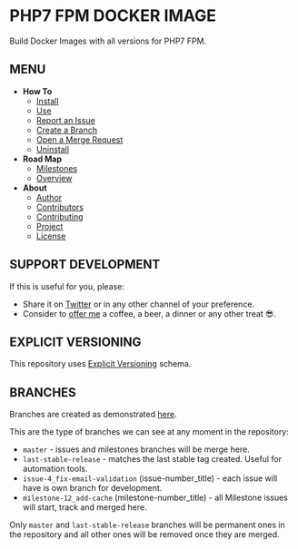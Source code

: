 # PHP7 FPM DOCKER IMAGE

Build Docker Images with all versions for PHP7 FPM.


## MENU

* **How To**
    + [Install](./docs/how-to/install.md)
    + [Use](./docs/how-to/use.md)
    + [Report an Issue](./docs/how-to/create_an_issue.md)
    + [Create a Branch](./docs/how-to/create_branches.md)
    + [Open a Merge Request](./docs/how-to/create_a_merge_request.md)
    + [Uninstall](./docs/how-to/uninstall.md)
* **Road Map**
    + [Milestones](https://gitlab.com/exadra37-docker-images/php7-dev-cli/milestones)
    + [Overview](https://gitlab.com/exadra37-docker-images/php7-dev-cli/boards)
* **About**
    + [Author](AUTHOR.md)
    + [Contributors](CONTRIBUTORS.md)
    + [Contributing](CONTRIBUTING.md)
    + [Project](DESCRIPTION.md)
    + [License](LICENSE)


## SUPPORT DEVELOPMENT

If this is useful for you, please:

* Share it on [Twitter](https://twitter.com/home?status=Try%20%23DockerImage%20for%20%23phpFpm%20by%20%40Exadra37%20https%3A//gitlab.com/exadra37-docker-images/php7/fpm.%20%23phpdevelopers%20%23php%20%23dockercontainers%20%23dockerize%20%23laravel%20%23laravelphp) or in any other channel of your preference.
* Consider to [offer me](https://www.paypal.me/exadra37) a coffee, a beer, a dinner or any other treat 😎.


## EXPLICIT VERSIONING

This repository uses [Explicit Versioning](https://gitlab.com/exadra37-versioning/explicit-versioning) schema.


## BRANCHES

Branches are created as demonstrated [here](docs/how-to/create_branches.md).

This are the type of branches we can see at any moment in the repository:

* `master` - issues and milestones branches will be merge here.
* `last-stable-release` - matches the last stable tag created. Useful for automation tools.
* `issue-4_fix-email-validation` (issue-number_title) - each issue will have is own branch for development.
* `milestone-12_add-cache` (milestone-number_title) - all Milestone issues will start, track and merged here.

Only `master` and `last-stable-release` branches will be permanent ones in the repository and all other ones will be
removed once they are merged.
